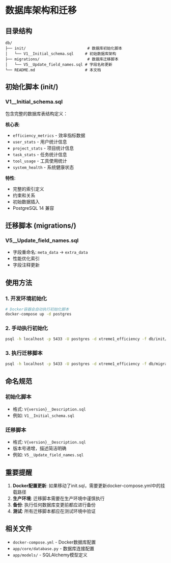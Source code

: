 # 数据库架构和迁移

## 目录结构

```
db/
├── init/                           # 数据库初始化脚本
│   └── V1__Initial_schema.sql     # 初始数据库架构
├── migrations/                     # 数据库迁移脚本
│   └── V5__Update_field_names.sql # 字段名称更新
└── README.md                      # 本文档
```

## 初始化脚本 (init/)

### V1__Initial_schema.sql
包含完整的数据库表结构定义：

**核心表**:
- `efficiency_metrics` - 效率指标数据
- `user_stats` - 用户统计信息
- `project_stats` - 项目统计信息
- `task_stats` - 任务统计信息
- `tool_usage` - 工具使用统计
- `system_health` - 系统健康状态

**特性**:
- 完整的索引定义
- 约束和关系
- 初始数据插入
- PostgreSQL 14 兼容

## 迁移脚本 (migrations/)

### V5__Update_field_names.sql
- 字段重命名: `meta_data` → `extra_data`
- 性能优化索引
- 字段注释更新

## 使用方法

### 1. 开发环境初始化
```bash
# Docker容器会自动执行初始化脚本
docker-compose up -d postgres
```

### 2. 手动执行初始化
```bash
psql -h localhost -p 5433 -U postgres -d xtreme1_efficiency -f db/init/V1__Initial_schema.sql
```

### 3. 执行迁移脚本
```bash
psql -h localhost -p 5433 -U postgres -d xtreme1_efficiency -f db/migrations/V5__Update_field_names.sql
```

## 命名规范

### 初始化脚本
- 格式: `V{version}__Description.sql`
- 例如: `V1__Initial_schema.sql`

### 迁移脚本
- 格式: `V{version}__Description.sql`
- 版本号递增，描述简洁明确
- 例如: `V5__Update_field_names.sql`

## 重要提醒

1. **Docker配置更新**: 如果移动了init.sql，需要更新docker-compose.yml中的挂载路径
2. **生产环境**: 迁移脚本需要在生产环境中谨慎执行
3. **备份**: 执行任何数据库变更前都应进行备份
4. **测试**: 所有迁移脚本都应在测试环境中验证

## 相关文件

- `docker-compose.yml` - Docker数据库配置
- `app/core/database.py` - 数据库连接配置
- `app/models/` - SQLAlchemy模型定义 